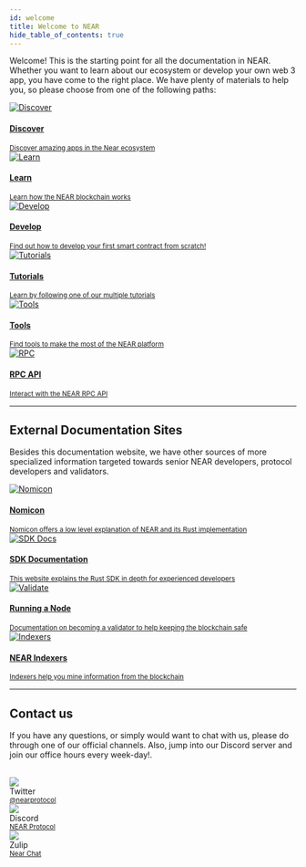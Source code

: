 ```yaml
---
id: welcome
title: Welcome to NEAR
hide_table_of_contents: true
---
```


Welcome! This is the starting point for all the documentation in NEAR. Whether you want to learn about our ecosystem or develop your own web 3 app, you have come to the right place. We have plenty of materials to help you, so please choose from one of the following paths:

<div class="container">
  <div class="row">
    <div class="col col--6">
      <a href="https://near.org/use-cases">
        <div class="card">
          <div class="card__image">
            <img src={require("@site/static/docs/assets/home/discover.png").default} alt="Discover" />
          </div>
          <div class="card__body">
            <h4>Discover</h4>
            <small>
              Discover amazing apps in the Near ecosystem
            </small>
          </div>
        </div>
      </a>
    </div>
    <div class="col col--6">
      <a href="/concepts/welcome">
        <div class="card">
          <div class="card__image">
            <img src={require("@site/static/docs/assets/home/learn.png").default} alt="Learn" />
          </div>
          <div class="card__body">
            <h4>Learn</h4>
            <small>
              Learn how the NEAR blockchain works
            </small>
          </div>
        </div>
      </a>
    </div>
    <div class="col col--6">
      <a href="/develop/welcome">
        <div class="card">
          <div class="card__image">
            <img src={require("@site/static/docs/assets/home/create.png").default} alt="Develop" />
          </div>
          <div class="card__body">
            <h4>Develop</h4>
            <small>
              Find out how to develop your first smart contract from scratch!
            </small>
          </div>
        </div>
      </a>
    </div>
    <div class="col col--6">
      <a href="/tutorials/welcome">
        <div class="card">
          <div class="card__image">
            <img src={require("@site/static/docs/assets/home/tutorials.png").default} alt="Tutorials" />
          </div>
          <div class="card__body">
            <h4>Tutorials</h4>
            <small>
              Learn by following one of our multiple tutorials
            </small>
          </div>
        </div>
      </a>
    </div>
    <div class="col col--6">
      <a href="/tools/welcome">
        <div class="card">
          <div class="card__image">
            <img src={require("@site/static/docs/assets/home/tools.png").default} alt="Tools" />
          </div>
          <div class="card__body">
            <h4>Tools</h4>
            <small>
              Find tools to make the most of the NEAR platform
            </small>
          </div>
        </div>
      </a>
    </div>
    <div class="col col--6">
      <a href="/api/rpc/introduction">
        <div class="card">
          <div class="card__image">
            <img src={require("@site/static/docs/assets/home/rpc.png").default} alt="RPC" />
          </div>
          <div class="card__body">
            <h4>RPC API</h4>
            <small>
              Interact with the NEAR RPC API
            </small>
          </div>
        </div>
      </a>
    </div>
  </div>
</div>

<hr class="subsection" />

## External Documentation Sites

Besides this documentation website, we have other sources of more specialized information targeted towards senior NEAR developers, protocol developers and validators.

<div class="container">
  <div class="row">
    <div class="col col--6">
      <a href="https://nomicon.io">
        <div class="card">
          <div class="card__image">
            <img src={require("@site/static/docs/assets/home/nomicon.png").default} alt="Nomicon" />
          </div>
          <div class="card__body">
            <h4>Nomicon</h4>
            <small>
              Nomicon offers a low level explanation of NEAR and its Rust implementation
            </small>
          </div>
        </div>
      </a>
    </div>
    <div class="col col--6">
      <a href="https://near-sdk.io">
        <div class="card">
          <div class="card__image">
            <img src={require("@site/static/docs/assets/home/sdk.png").default} alt="SDK Docs" />
          </div>
          <div class="card__body">
            <h4>SDK Documentation</h4>
            <small>
              This website explains the Rust SDK in depth for experienced developers
            </small>
          </div>
        </div>
      </a>
    </div>
    <div class="col col--6">
      <a href="https://near-nodes.io">
        <div class="card">
          <div class="card__image">
            <img src={require("@site/static/docs/assets/home/validate.png").default} alt="Validate" />
          </div>
          <div class="card__body">
            <h4>Running a Node</h4>
            <small>
              Documentation on becoming a validator to help keeping the blockchain safe
            </small>
          </div>
        </div>
      </a>
    </div>
    <div class="col col--6">
      <a href="https://near-indexers.io">
        <div class="card">
          <div class="card__image">
            <img src={require("@site/static/docs/assets/integrate/indexer.png").default} alt="Indexers" />
          </div>
          <div class="card__body">
            <h4>NEAR Indexers</h4>
            <small>
              Indexers help you mine information from the blockchain
            </small>
          </div>
        </div>
      </a>
    </div>
  </div>
</div>

<hr class="subsection" />

## Contact us

If you have any questions, or simply would want to chat with us, please do through one of our official channels. Also, jump into our Discord server and join our office hours every week-day!.

<br/>

<div class="container">
  <div class="row">
    <div class="col col--2">
      <div class="avatar">
        <img
          class="avatar__photo"
          src={require("@site/static/docs/assets/home/twitter.png").default} />
        <div class="avatar__intro">
          <div class="avatar__name">Twitter</div>
          <small class="avatar__subtitle"><a href="https://twitter.com/@nearprotocol">@nearprotocol</a></small>
        </div>
      </div>
    </div>
    <div class="col col--2">
      <div class="avatar">
        <img
          class="avatar__photo"
          src={require("@site/static/docs/assets/home/discord.png").default} />
        <div class="avatar__intro">
          <div class="avatar__name">Discord</div>
          <small class="avatar__subtitle"><a href="https://discord.gg/kwYjDn4yka">NEAR Protocol</a></small>
        </div>
      </div>
    </div>
    <div class="col col--2">
      <div class="avatar">
        <img
          class="avatar__photo"
          src={require("@site/static/docs/assets/home/zulip.png").default} />
        <div class="avatar__intro">
          <div class="avatar__name">Zulip</div>
          <small class="avatar__subtitle"><a href="https://near.zulipchat.com/">Near Chat</a></small>
        </div>
      </div>
    </div>
  </div>
</div>